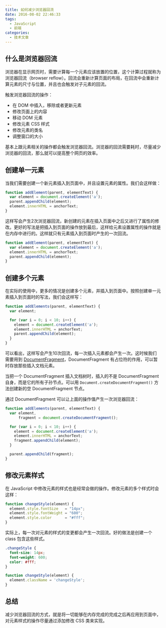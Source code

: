 ```yaml
---
title: 如何减少浏览器回流
date: 2016-08-02 22:46:33
tags: 
  - JavaScript
  - 前端
categories: 
  - 技术文章
---
```


## 什么是浏览器回流
浏览器在显示网页时，需要计算每一个元素应该放置的位置，这个计算过程就称为浏览器回流（browser reflow）。回流会重新计算页面的布局，在回流中会重新计算元素的尺寸与位置，并且也会触发对子元素的回流。

触发浏览器回流的操作：
- 在 DOM 中插入，移除或者更新元素
- 修改页面上的内容
- 移动 DOM 元素
- 修改元素 CSS 样式
- 修改元素的类名
- 调整窗口的大小

<!--more-->

基本上跟元素相关的操作都会触发浏览器回流。浏览器的回流需要耗时，尽量减少浏览器的回流，那么就可以提高整个网页的效率。

## 创建单一元素
当我们需要创建一个新元素插入到页面中，并且设置元素的属性。我们会这样做：

``` js
function addElement(parent, elementText) {
  var element = document.createElement('a');
  parent.appendChild(element);
  element.innerHTML = anchorText;
}
```

这样写会产生2次浏览器回流，新创建的元素在插入页面中之后又进行了属性的修改。更好的写法是把插入到页面的操作放到最后，这样给元素设置属性的操作就是在内存中进行的。这样就只有元素插入到页面时产生的一次回流。

``` js
function addElement(parent, elementText) {
  var element = document.createElement('a');
  element.innerHTML = anchorText;
  parent.appendChild(element);
}
```

## 创建多个元素
在实际的使用中，更多的情况是创建多个元素，并插入到页面中。按照创建单一元素插入到页面时的写法，我们会这样写：

``` js
function addElements(parent, elementText) {
  var element;

  for (var i = 0; i < 10; i++) {
    element = document.createElement('a');
    element.innerHTML = anchorText;
    parent.appendChild(element);
  }
}
```

可以看出，这样写会产生10次回流，每一次插入元素都会产生一次。这时候我们需要用到 [DocumentFragment](https://developer.mozilla.org/en-US/docs/Web/API/DocumentFragment)，DocumentFragment 有占位符的作用，可以暂时存放那些插入文档元素。

当把一个 DocumentFragment 插入文档树时，插入的不是 DocumentFragment 自身，而是它的所有子孙节点。可以用 `Document.createDocumentFragment()` 方法创建新的空 DocumentFragment 节点。

通过 DocumentFragment 可以让上面的操作值产生一次浏览器回流：

``` js
function addElements(parent, elementText) {
  var element,
      fragment = document.createDocumentFragment();

  for (var i = 0; i < 10; i++) {
    element = document.createElement('a');
    element.innerHTML = anchorText;
    fragment.appendChild(element);
  }

  parent.appendChild(fragment);
}
```
## 修改元素样式

在 JavaScript 中修改元素的样式也是经常会做的操作。修改元素的多个样式时会这样：

``` js
function changeStyle(element) {
  element.style.fontSize   = "14px";
  element.style.fontWeight = "600";
  element.style.color      = "#fff";
}
```

实际上，每一次对元素的样式的变更都会产生一次回流。好的做法是创建一个 class 包含这些样式。

``` css 
.changeStyle {
  font-size: 14px;
  font-weight: 600;
  color: #fff;
}
```

``` js 
function changeStyle(element) {
  element.className = 'changeStyle';
}
```

## 总结
减少浏览器回流的方式，就是将一切能够在内存完成的完成之后再应用到页面中，对元素样式的操作尽量通过添加修改 CSS 类来实现。